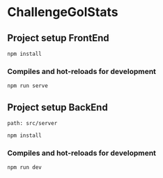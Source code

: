 ﻿# ChallengeGolStats

## Project setup FrontEnd
```
npm install
```

### Compiles and hot-reloads for development
```
npm run serve
```

## Project setup BackEnd
```
path: src/server
```
```
npm install
```

### Compiles and hot-reloads for development
```
npm run dev
```
